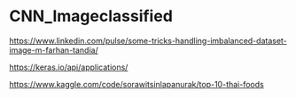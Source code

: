 # CNN_Imageclassified

https://www.linkedin.com/pulse/some-tricks-handling-imbalanced-dataset-image-m-farhan-tandia/

https://keras.io/api/applications/

https://www.kaggle.com/code/sorawitsinlapanurak/top-10-thai-foods
